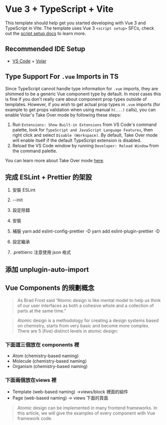# Vue 3 + TypeScript + Vite

This template should help get you started developing with Vue 3 and TypeScript in Vite. The template uses Vue 3 `<script setup>` SFCs, check out the [script setup docs](https://v3.vuejs.org/api/sfc-script-setup.html#sfc-script-setup) to learn more.

## Recommended IDE Setup

- [VS Code](https://code.visualstudio.com/) + [Volar](https://marketplace.visualstudio.com/items?itemName=Vue.volar)

## Type Support For `.vue` Imports in TS

Since TypeScript cannot handle type information for `.vue` imports, they are shimmed to be a generic Vue component type by default. In most cases this is fine if you don't really care about component prop types outside of templates. However, if you wish to get actual prop types in `.vue` imports (for example to get props validation when using manual `h(...)` calls), you can enable Volar's Take Over mode by following these steps:

1. Run `Extensions: Show Built-in Extensions` from VS Code's command palette, look for `TypeScript and JavaScript Language Features`, then right click and select `Disable (Workspace)`. By default, Take Over mode will enable itself if the default TypeScript extension is disabled.
2. Reload the VS Code window by running `Developer: Reload Window` from the command palette.

You can learn more about Take Over mode [here](https://github.com/johnsoncodehk/volar/discussions/471).

<!-- Opshell Expansion -->
## 完成 ESLint + Prettier 的架設

1. 安裝 ESLint
2. --init
3. 設定除錯

1. 安裝
2. 補裝
yarn add eslint-config-prettier -D
yarn add eslint-plugin-prettier -D
3. 設定繼承
4. .prettierrc 注意使用 json 格式

## 添加 unplugin-auto-import


## Vue Components 的規劃概念
> As Brad Frost said “Atomic design is like mental model to help us think of our user interfaces as
> both a cohesive whole and a collection of parts at the same time.”

> Atomic design is a methodology for creating a design systems based on chemistry, starts from very
> basic and become more complex. There are 5 (five) distinct levels in atomic design:

### 下面這三個放在 components 裡
- Atom (chemistry-based naming)
- Molecule (chemistry-based naming)
- Organism (chemistry-based naming)

### 下面兩個放在views 裡
- Template (web-based naming) ->views/block 裡面的組件
- Page (web-based naming)  -> views 下面的頁面

> Atomic design can be implemented in many frontend frameworks. In this article, we will give the
> examples of every component with Vue framework code.